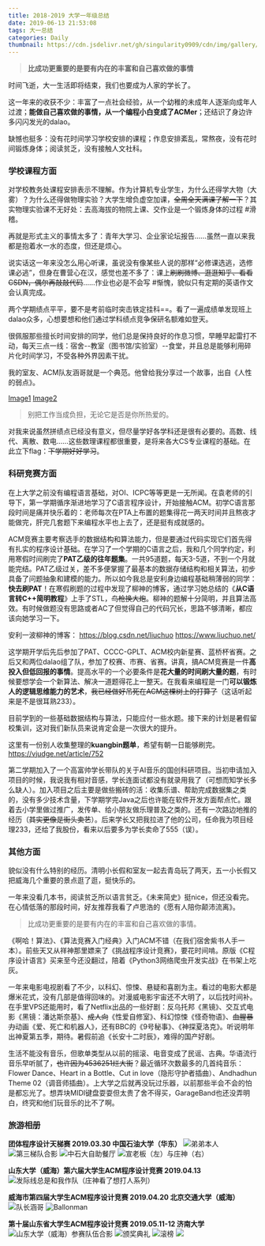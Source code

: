 ```yaml
---
title: 2018-2019 大学一年级总结
date: 2019-06-13 21:53:08
tags: 大一总结
categories: Daily
thumbnail: https://cdn.jsdelivr.net/gh/singularity0909/cdn/img/gallery/black-and-white.jpg
---
```


>**比成功更重要的是要有内在的丰富和自己喜欢做的事情**

<!-- more -->

时间飞逝，大一生活即将结束，我们也要成为人家的学长了。

这一年来的收获不少：丰富了一点社会经验，从一个幼稚的未成年人逐渐向成年人过渡；**能做自己喜欢做的事情，从一个编程小白变成了ACMer**；还结识了身边许多闪闪发光的dalao。

缺憾也挺多：没有花时间学习学校安排的课程；作息安排紊乱，常熬夜，没有花时间锻炼身体；阅读贫乏，没有接触人文社科。

### 学校课程方面
对学校教务处课程安排表示不理解。作为计算机专业学生，为什么还得学大物（大雾）？为什么还得做物理实验？大学生增负虚空加课，~~全周全天满课了解一下~~？其实物理实验课不无好处：去高海拔的物院上课、交作业是一个锻炼身体的过程 #滑稽。

再就是形式主义的事情太多了：青年大学习、企业家论坛报告……虽然一直以来我都是抱着水一水的态度，但还是烦心。

说实话这一年来没怎么用心听课，虽说没有像某些人说的那样“必修课选逃，选修课必逃”，但身在曹营心在汉，感觉也差不多了：课上~~刷刷微博、逛逛知乎、看看CSDN，偶尔再敲敲代码~~……作业也必是不会写 #惭愧，貌似只有定期的英语作文会认真完成。

两个学期绩点平平，要不是考前临时突击铁定挂科==。看了一遍成绩单发现班上dalao众多，心想要想和他们通过学科绩点竞争保研名额难如登天。

很佩服那些擅长时间安排的同学，他们总是保持良好的作息习惯，早睡早起雷打不动，每天三点一线：宿舍--教室（图书馆/实验室）--食堂，并且总是能够利用碎片化时间学习，不受各种外界因素干扰。

我的室友、ACM队友涵哥就是一个典范。他曾给我分享过一个故事，出自《人性的弱点》。

[Image1](https://cdn.jsdelivr.net/gh/singularity0909/cdn/img/photo/book-1.jpg) [Image2](https://cdn.jsdelivr.net/gh/singularity0909/cdn/img/photo/book-2.jpg)

>别把工作当成负担，无论它是否是你所热爱的。

对我来说虽然拼绩点已经没有意义，但尽量学好各学科还是很有必要的。高数、线代、离散、数电……这些数理课程都很重要，是将来各大CS专业课程的基础。在此立下flag：~~下学期好好学习~~。

### 科研竞赛方面
在上大学之前没有编程语言基础，对OI、ICPC等等更是一无所闻。在袁老师的引导下，第一学期循序渐进地学习了C语言程序设计，开始接触ACM。初学C语言那段时间是痛并快乐着的：老师每次在PTA上布置的题集得花一两天时间并且熬夜才能做完，肝完几套题下来编程水平也上去了，还是挺有成就感的。

ACM竞赛主要考察选手的数据结构和算法能力，但是要通过代码实现它们首先得有扎实的程序设计基础。在学习了一个学期的C语言之后，我和几个同学约定，利用寒假时间刷完了**PAT乙级的往年题集**。一共95道题，每天3-5道，不到一个月就能完结。PAT乙级过关，差不多便掌握了最基本的数据存储结构和相关算法，初步具备了问题抽象和建模的能力。所以如今我总是安利身边编程基础稍薄弱的同学：**快去刷PAT**！在寒假刷题的过程中发现了柳神的博客，通过学习她总结的《**从C语言转C++简明教程**》上手了STL，~~鸟枪换大炮~~。柳神的题解十分简明，并且算法高效。有时候做题没有思路或者AC了但觉得自己的代码冗长，思路不够清晰，都应该向她学习一下。

安利一波柳神的博客：
https://blog.csdn.net/liuchuo
https://www.liuchuo.net/

这学期开学后先后参加了PAT、CCCC-GPLT、ACM校内新星赛、蓝桥杯省赛。之后又和两位dalao组了队，参加了校赛、市赛、省赛。讲真，搞ACM竞赛是一件**高投入但低回报的事情**。提高水平的一个必要条件是**花大量的时间刷大量的题**，有时候要想学会一个新算法、解决一道题得花上一整天。在我看来编程是一门**可以锻炼人的逻辑思维能力的艺术**，~~我已经做好吊死在ACM这棵树上的打算了~~（这话听起来是不是很耳熟233）。

目前学到的一些基础数据结构与算法，只能应付一些水题。接下来的计划是暑假留校集训，这对我们新队员来说肯定会是一次很大的提升。

这里有一份别人收集整理的**kuangbin题单**，希望有朝一日能够刷完。
https://vjudge.net/article/752

第二学期加入了一个高富帅学长带队的关于AI音乐的国创科研项目。当初申请加入项目的时候，我说我有相对音感，学长连面试都没有就录用我了（可想而知学长多么缺人）。加入项目之后主要是做些搬砖的活：收集乐谱、帮助完成数据集之类的，没有多少技术含量，下学期学完Java之后也许能在软件开发方面帮点忙。跟着去小学里做过推广，发传单、给小朋友做乐理普及之类的。还有一次路边地推的经历（~~其实更像是街头卖艺~~）。后来学长又把我拉进了他的公司，任命我为项目经理233，还给了我股份，看来以后要多为学长卖命了555（误）。

### 其他方面
貌似没有什么特别的经历。清明小长假和室友一起去青岛玩了两天，五一小长假又把威海几个重要的景点逛了逛，挺快乐的。

一年来没看几本书，阅读贫乏所以语言贫乏。《未来简史》挺nice，但还没看完。在心情低落的那段时间，好友推荐我看了卢思浩的《愿有人陪你颠沛流离》。
>比成功更重要的是要有内在的丰富和自己喜欢做的事情。

《啊哈！算法》、《算法竞赛入门经典》入门ACM不错（在我们宿舍紫书人手一本）。前些天又从祥神那里嫖来了《挑战程序设计竞赛》，要花时间啃。原版《C程序设计语言》买来至今还没翻过，陪着《Python3网络爬虫开发实战》在书架上吃灰。

一年来电影电视剧看了不少，以科幻、惊悚、悬疑和喜剧为主。看过的电影大都是爆米花式，没有几部是值得回味的。对漫威电影宇宙还不大明了，以后找时间补。在手里VPS还能用时，看了Netflix出品的一些好剧：反乌托邦《黑镜》、交互式电影《黑镜：潘达斯奈基》、~~成人向~~《性爱自修室》、科幻惊悚《怪奇物语》、~~血腥暴力~~动画《爱、死亡和机器人》，还有BBC的《9号秘事》、《神探夏洛克》。听说明年出神夏第五季，期待。暑假前追《长安十二时辰》，难得的国产好剧。

生活不能没有音乐，但歌单类型从以前的摇滚、电音变成了民谣、古典。华语流行音乐早听腻了，~~也许因为4536251烂大街~~？最近循环次数最多的几首纯音乐：Flower Dance、Heart in a Bottle、Cut in love（隐形守护者插曲）、Andhadhun Theme 02（调音师插曲）。上大学之后就再没玩过乐器，以前那些半会不会的怕是都忘光了。想弄块MIDI键盘耍耍但太贵了舍不得买，GarageBand也还没弄明白，终究和他们玩音乐的比不了啊。

### 旅游相册
**团体程序设计天梯赛 2019.03.30 中国石油大学（华东）**
![弟弟本人](https://cdn.jsdelivr.net/gh/singularity0909/cdn/img/photo/photo-1.jpg)
![第三梯队合影](https://cdn.jsdelivr.net/gh/singularity0909/cdn/img/photo/photo-2.jpg)
![中石大自助餐厅](https://cdn.jsdelivr.net/gh/singularity0909/cdn/img/photo/photo-3.jpg)
![宣老板（左）与庄神（右）](https://cdn.jsdelivr.net/gh/singularity0909/cdn/img/photo/photo-4.jpg)

**山东大学（威海）第六届大学生ACM程序设计竞赛 2019.04.13**
![发际线总是和我作队（庄神看了想打人系列）](https://cdn.jsdelivr.net/gh/singularity0909/cdn/img/photo/photo-5.jpg)

**威海市第四届大学生ACM程序设计竞赛 2019.04.20 北京交通大学（威海）**
![队长涵哥](https://cdn.jsdelivr.net/gh/singularity0909/cdn/img/photo/photo-6.jpg)
![Ballonman](https://cdn.jsdelivr.net/gh/singularity0909/cdn/img/photo/photo-7.jpg)

**第十届山东省大学生ACM程序设计竞赛 2019.05.11-12 济南大学**
![山东大学（威海）参赛队伍合影](https://cdn.jsdelivr.net/gh/singularity0909/cdn/img/photo/photo-8.jpg)
![颁奖典礼](https://cdn.jsdelivr.net/gh/singularity0909/cdn/img/photo/photo-9.jpg)
![滚榜](https://cdn.jsdelivr.net/gh/singularity0909/cdn/img/photo/photo-10.jpg)
![](https://cdn.jsdelivr.net/gh/singularity0909/cdn/img/photo/photo-11.jpg)